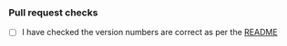 
### Pull request checks
- [ ] I have checked the version numbers are correct as per the [README](./README.md#branches)
